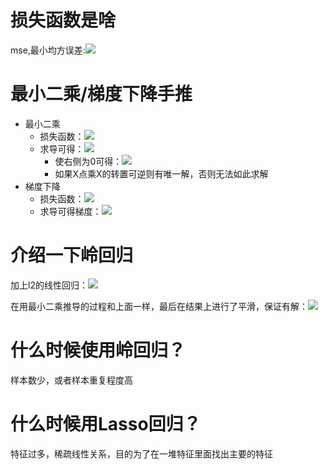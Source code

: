 # 损失函数是啥
mse,最小均方误差:![](https://tva1.sinaimg.cn/large/006y8mN6gy1g933uf4aimj305u01fa9w.jpg)

# 最小二乘/梯度下降手推
- 最小二乘
    - 损失函数：![](https://tva1.sinaimg.cn/large/006y8mN6gy1g93458dklvj306l011t8j.jpg)
    - 求导可得：![](https://tva1.sinaimg.cn/large/006y8mN6gy1g93489pnxxj3052014jr7.jpg)
        - 使右侧为0可得：![](https://tva1.sinaimg.cn/large/006y8mN6gy1g934a6q83tj304300kdfm.jpg) 
        - 如果X点乘X的转置可逆则有唯一解，否则无法如此求解
- 梯度下降
    - 损失函数：![](https://tva1.sinaimg.cn/large/006y8mN6gy1g933uf4aimj305u01fa9w.jpg)
    - 求导可得梯度：![](https://tva1.sinaimg.cn/large/006y8mN6gy1g934mwtnodj307401fdfp.jpg)
    
# 介绍一下岭回归
加上l2的线性回归：![](https://tva1.sinaimg.cn/large/006y8mN6gy1g934px37g4j305b017glf.jpg)

在用最小二乘推导的过程和上面一样，最后在结果上进行了平滑，保证有解：![](https://tva1.sinaimg.cn/large/006y8mN6gy1g934t64beij304w00kmwy.jpg)
    
# 什么时候使用岭回归？
样本数少，或者样本重复程度高

# 什么时候用Lasso回归？    
特征过多，稀疏线性关系，目的为了在一堆特征里面找出主要的特征